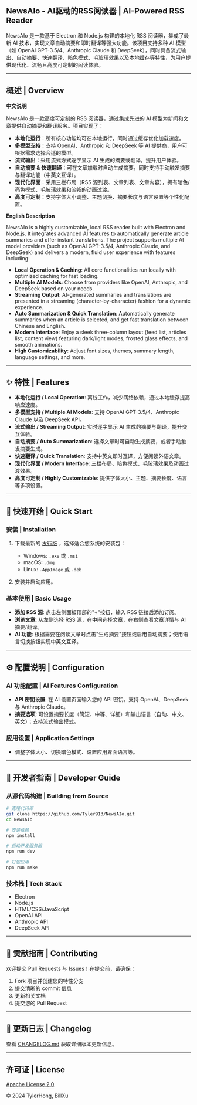 ## NewsAIo - AI驱动的RSS阅读器 | AI-Powered RSS Reader

NewsAIo 是一款基于 Electron 和 Node.js 构建的本地化 RSS 阅读器，集成了最新 AI 技术，实现文章自动摘要和即时翻译等强大功能。该项目支持多种 AI 模型（如 OpenAI GPT-3.5/4、Anthropic Claude 和 DeepSeek），同时具备流式输出、自动摘要、快速翻译、暗色模式、毛玻璃效果以及本地缓存等特性，为用户提供现代化、流畅且高度可定制的阅读体验。

---

## 概述 | Overview

**中文说明**

NewsAIo 是一款高度可定制的 RSS 阅读器，通过集成先进的 AI 模型为新闻和文章提供自动摘要和翻译服务。项目实现了：

- **本地化运行**：所有核心功能均可在本地运行，同时通过缓存优化加载速度。
- **多模型支持**：支持 OpenAI、Anthropic 和 DeepSeek 等 AI 提供商，用户可根据需求选择合适的模型。
- **流式输出**：采用流式方式逐字显示 AI 生成的摘要或翻译，提升用户体验。
- **自动摘要 & 快速翻译**：可在文章加载时自动生成摘要，同时支持手动触发摘要与翻译功能（中英文互译）。
- **现代化界面**：采用三栏布局（RSS 源列表、文章列表、文章内容），拥有暗色/亮色模式、毛玻璃效果和流畅的动画过渡。
- **高度可定制**：支持字体大小调整、主题切换、摘要长度与语言设置等个性化配置。

**English Description**

NewsAIo is a highly customizable, local RSS reader built with Electron and Node.js. It integrates advanced AI features to automatically generate article summaries and offer instant translations. The project supports multiple AI model providers (such as OpenAI GPT-3.5/4, Anthropic Claude, and DeepSeek) and delivers a modern, fluid user experience with features including:

- **Local Operation & Caching**: All core functionalities run locally with optimized caching for fast loading.
- **Multiple AI Models**: Choose from providers like OpenAI, Anthropic, and DeepSeek based on your needs.
- **Streaming Output**: AI-generated summaries and translations are presented in a streaming (character-by-character) fashion for a dynamic experience.
- **Auto Summarization & Quick Translation**: Automatically generate summaries when an article is selected, and get fast translation between Chinese and English.
- **Modern Interface**: Enjoy a sleek three-column layout (feed list, articles list, content view) featuring dark/light modes, frosted glass effects, and smooth animations.
- **High Customizability**: Adjust font sizes, themes, summary length, language settings, and more.

---

## ✨ 特性 | Features

- **本地化运行 / Local Operation**: 离线工作，减少网络依赖，通过本地缓存提高响应速度。
- **多模型支持 / Multiple AI Models**: 支持 OpenAI GPT-3.5/4、Anthropic Claude 以及 DeepSeek API。
- **流式输出 / Streaming Output**: 实时逐字显示 AI 生成的摘要与翻译，提升交互体验。
- **自动摘要 / Auto Summarization**: 选择文章时可自动生成摘要，或者手动触发摘要生成。
- **快速翻译 / Quick Translation**: 支持中英文即时互译，方便阅读外语文章。
- **现代化界面 / Modern Interface**: 三栏布局、暗色模式、毛玻璃效果及动画过渡效果。
- **高度可定制 / Highly Customizable**: 提供字体大小、主题、摘要长度、语言等多项设置。

---

## 🚀 快速开始 | Quick Start

### 安装 | Installation

1. 下载最新的 [发行版](https://github.com/Tyler913/NewsAIo/releases) ，选择适合您系统的安装包：
   - Windows: `.exe` 或 `.msi`
   - macOS: `.dmg`
   - Linux: `.AppImage` 或 `.deb`

2. 安装并启动应用。

### 基本使用 | Basic Usage

- **添加 RSS 源**: 点击左侧面板顶部的"+"按钮，输入 RSS 链接后添加订阅。
- **浏览文章**: 从左侧选择 RSS 源，在中间选择文章，在右侧查看文章详情与 AI 摘要/翻译。
- **AI 功能**: 根据需要在阅读文章时点击"生成摘要"按钮或启用自动摘要；使用语言切换按钮实现中英文互译。

---

## ⚙️ 配置说明 | Configuration

### AI 功能配置 | AI Features Configuration

- **API 密钥设置**: 在 AI 设置页面输入您的 API 密钥。支持 OpenAI、DeepSeek 与 Anthropic Claude。
- **摘要选项**: 可设置摘要长度（简短、中等、详细）和输出语言（自动、中文、英文）；支持流式输出模式。

### 应用设置 | Application Settings

- 调整字体大小、切换暗色模式、设置应用界面语言等。

---

## 🔨 开发者指南 | Developer Guide

### 从源代码构建 | Building from Source

```bash
# 克隆代码库
git clone https://github.com/Tyler913/NewsAIo.git
cd NewsAIo

# 安装依赖
npm install

# 启动开发服务器
npm run dev

# 打包应用
npm run make
```

### 技术栈 | Tech Stack

- Electron
- Node.js
- HTML/CSS/JavaScript
- OpenAI API
- Anthropic API
- DeepSeek API

---

## 🤝 贡献指南 | Contributing

欢迎提交 Pull Requests 与 Issues！在提交前，请确保：

1. Fork 项目并创建您的特性分支
2. 提交清晰的 commit 信息
3. 更新相关文档
4. 提交您的 Pull Request

---

## 📝 更新日志 | Changelog

查看 [CHANGELOG.md](CHANGELOG.md) 获取详细版本更新信息。

---

## 许可证 | License

[Apache License 2.0](LICENSE)

© 2024 TylerHong, BillXu
